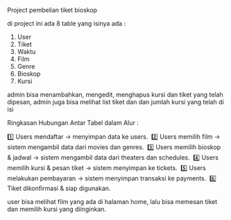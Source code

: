 Project pembelian tiket bioskop

di project ini ada 8 table yang isinya ada :
1. User
2. Tiket
3. Waktu
4. Film
5. Genre
6. Bioskop
7. Kursi

admin bisa menambahkan, mengedit, menghapus kursi dan tiket yang telah dipesan, admin juga bisa melihat list tiket dan dan jumlah kursi yang telah di isi

Ringkasan Hubungan Antar Tabel dalam Alur :

1️⃣ Users mendaftar → menyimpan data ke users. 
2️⃣ Users memilih film → sistem mengambil data dari movies dan genres. 
3️⃣ Users memilih bioskop & jadwal → sistem mengambil data dari theaters dan schedules. 
4️⃣ Users memilih kursi & pesan tiket → sistem menyimpan ke tickets. 
5️⃣ Users melakukan pembayaran → sistem menyimpan transaksi ke payments. 
6️⃣ Tiket dikonfirmasi & siap digunakan.

user bisa melihat film yang ada di halaman home, lalu bisa memesan tiket dan memilih kursi yang diinginkan. 
